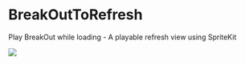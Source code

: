 # BreakOutToRefresh
Play BreakOut while loading - A playable refresh view using SpriteKit

![](https://raw.githubusercontent.com/dasdom/BreakOutToRefresh/master/PullToRefreshDemo/what.gif)
